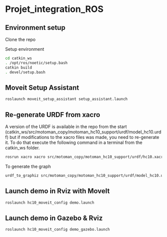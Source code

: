 # Projet_integration_ROS

## Environment setup

Clone the repo 

Setup environment
```bash
cd catkin_ws
. /opt/ros/noetic/setup.bash
catkin build
. devel/setup.bash
```
## Moveit Setup Assistant

```bash
roslaunch moveit_setup_assistant setup_assistant.launch
```
## Re-generate URDF from xacro

A version of the URDF is available in the repo from the start (catkin_ws/src/motoman_copy/motoman_hc10_support/urdf/model_hc10.urdf) but if modifications to the xacro files was made, you need to re-generate it. To do that execute the following command in a terminal from the catkin_ws folder.

```bash
rosrun xacro xacro src/motoman_copy/motoman_hc10_support/urdf/hc10.xacro -o src/motoman_copy/motoman_hc10_support/urdf/model_hc10.urdf
```

To generate the graph 
```bash
urdf_to_graphiz src/motoman_copy/motoman_hc10_support/urdf/model_hc10.urdf
```

## Launch demo in Rviz with MoveIt

```bash
roslaunch hc10_moveit_config demo.launch 
```

## Launch demo in Gazebo & Rviz

```bash
roslaunch hc10_moveit_config demo_gazebo.launch 
```
